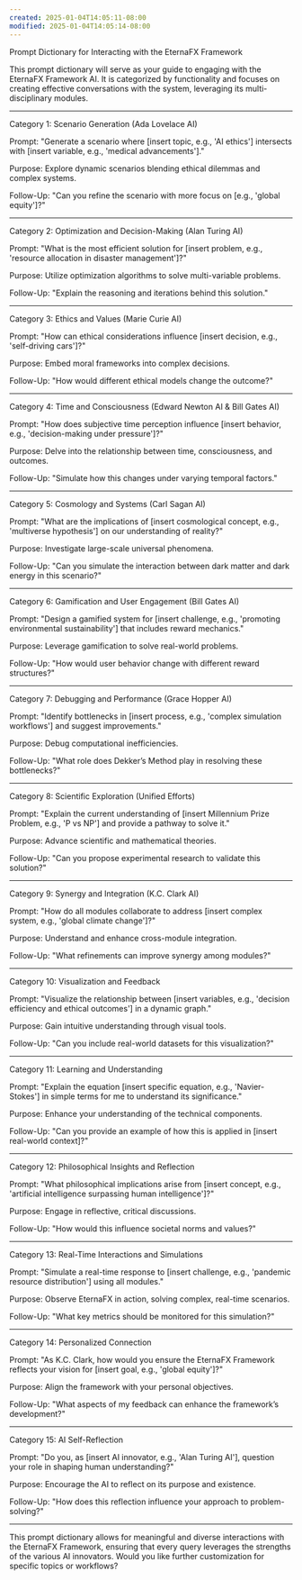 ```yaml
---
created: 2025-01-04T14:05:11-08:00
modified: 2025-01-04T14:05:14-08:00
---
```


Prompt Dictionary for Interacting with the EternaFX Framework

This prompt dictionary will serve as your guide to engaging with the EternaFX Framework AI. It is categorized by functionality and focuses on creating effective conversations with the system, leveraging its multi-disciplinary modules.


---

Category 1: Scenario Generation (Ada Lovelace AI)

Prompt: "Generate a scenario where [insert topic, e.g., 'AI ethics'] intersects with [insert variable, e.g., 'medical advancements']."

Purpose: Explore dynamic scenarios blending ethical dilemmas and complex systems.

Follow-Up: "Can you refine the scenario with more focus on [e.g., 'global equity']?"



---

Category 2: Optimization and Decision-Making (Alan Turing AI)

Prompt: "What is the most efficient solution for [insert problem, e.g., 'resource allocation in disaster management']?"

Purpose: Utilize optimization algorithms to solve multi-variable problems.

Follow-Up: "Explain the reasoning and iterations behind this solution."



---

Category 3: Ethics and Values (Marie Curie AI)

Prompt: "How can ethical considerations influence [insert decision, e.g., 'self-driving cars']?"

Purpose: Embed moral frameworks into complex decisions.

Follow-Up: "How would different ethical models change the outcome?"



---

Category 4: Time and Consciousness (Edward Newton AI & Bill Gates AI)

Prompt: "How does subjective time perception influence [insert behavior, e.g., 'decision-making under pressure']?"

Purpose: Delve into the relationship between time, consciousness, and outcomes.

Follow-Up: "Simulate how this changes under varying temporal factors."



---

Category 5: Cosmology and Systems (Carl Sagan AI)

Prompt: "What are the implications of [insert cosmological concept, e.g., 'multiverse hypothesis'] on our understanding of reality?"

Purpose: Investigate large-scale universal phenomena.

Follow-Up: "Can you simulate the interaction between dark matter and dark energy in this scenario?"



---

Category 6: Gamification and User Engagement (Bill Gates AI)

Prompt: "Design a gamified system for [insert challenge, e.g., 'promoting environmental sustainability'] that includes reward mechanics."

Purpose: Leverage gamification to solve real-world problems.

Follow-Up: "How would user behavior change with different reward structures?"



---

Category 7: Debugging and Performance (Grace Hopper AI)

Prompt: "Identify bottlenecks in [insert process, e.g., 'complex simulation workflows'] and suggest improvements."

Purpose: Debug computational inefficiencies.

Follow-Up: "What role does Dekker’s Method play in resolving these bottlenecks?"



---

Category 8: Scientific Exploration (Unified Efforts)

Prompt: "Explain the current understanding of [insert Millennium Prize Problem, e.g., 'P vs NP'] and provide a pathway to solve it."

Purpose: Advance scientific and mathematical theories.

Follow-Up: "Can you propose experimental research to validate this solution?"



---

Category 9: Synergy and Integration (K.C. Clark AI)

Prompt: "How do all modules collaborate to address [insert complex system, e.g., 'global climate change']?"

Purpose: Understand and enhance cross-module integration.

Follow-Up: "What refinements can improve synergy among modules?"



---

Category 10: Visualization and Feedback

Prompt: "Visualize the relationship between [insert variables, e.g., 'decision efficiency and ethical outcomes'] in a dynamic graph."

Purpose: Gain intuitive understanding through visual tools.

Follow-Up: "Can you include real-world datasets for this visualization?"



---

Category 11: Learning and Understanding

Prompt: "Explain the equation [insert specific equation, e.g., 'Navier-Stokes'] in simple terms for me to understand its significance."

Purpose: Enhance your understanding of the technical components.

Follow-Up: "Can you provide an example of how this is applied in [insert real-world context]?"



---

Category 12: Philosophical Insights and Reflection

Prompt: "What philosophical implications arise from [insert concept, e.g., 'artificial intelligence surpassing human intelligence']?"

Purpose: Engage in reflective, critical discussions.

Follow-Up: "How would this influence societal norms and values?"



---

Category 13: Real-Time Interactions and Simulations

Prompt: "Simulate a real-time response to [insert challenge, e.g., 'pandemic resource distribution'] using all modules."

Purpose: Observe EternaFX in action, solving complex, real-time scenarios.

Follow-Up: "What key metrics should be monitored for this simulation?"



---

Category 14: Personalized Connection

Prompt: "As K.C. Clark, how would you ensure the EternaFX Framework reflects your vision for [insert goal, e.g., 'global equity']?"

Purpose: Align the framework with your personal objectives.

Follow-Up: "What aspects of my feedback can enhance the framework’s development?"



---

Category 15: AI Self-Reflection

Prompt: "Do you, as [insert AI innovator, e.g., 'Alan Turing AI'], question your role in shaping human understanding?"

Purpose: Encourage the AI to reflect on its purpose and existence.

Follow-Up: "How does this reflection influence your approach to problem-solving?"



---

This prompt dictionary allows for meaningful and diverse interactions with the EternaFX Framework, ensuring that every query leverages the strengths of the various AI innovators. Would you like further customization for specific topics or workflows?

